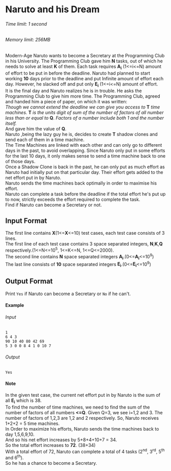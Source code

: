 # Naruto and his Dream
###### Time limit: 1 second
###### Memory limit: 256MB


Modern-Age Naruto wants to become a Secretary at the Programming Club in his University. The Programming Club gave him **N** tasks, out of which he needs to solve at least **K** of them. Each task requires **A<sub>i</sub>** (1<=i<=N) amount of effort to be put in before the deadline.
Naruto had planned to start working **10** days prior to the deadline and put Infinite  amount of effort each day. However, he slacked off and put only **E<sub>i</sub>** (1<=i<=N) amount of effort.\
It is the final day and Naruto realizes he is in trouble. He asks the Programming Club to give him more time. The Programming Club, agreed and handed him a piece of paper, on which it was written:\
_Though we cannot extend the deadline we can give you access to_ **T** _time machines._ **T** _is the units digit of sum of the number of factors of all number less than or equal to_ **Q**. _Factors of a number include both 1 and the number itself._\
And gave him the value of **Q**.\
Naruto ,being the lazy guy he is, decides to create **T** shadow clones and send each of them in a time machine.\
The Time Machines are linked with each other and can only go to different days in the past, to avoid overlapping. Since Naruto only put in some efforts for the last 10 days, it only makes sense to send a time machine back to one of those days.\
Once a Shadow Clone is back in the past, he can only put as much effort as Naruto had initially put on that particular day. Their effort gets added to the net effort put in by Naruto.\
Naruto sends the time machines back optimally in order to maximise his effort.\
Naruto can complete a task before the deadline if the total effort he's put up to now, strictly exceeds the effort required to complete the task.\
Find if Naruto can become a Secretary or not.

## Input Format
The first line contains **X**(1<=**X**<=10) test cases, each test case consists of 3 lines.\
The first line of each test case contains 3 space separated integers, **N**,**K**,**Q** respectively.(1<=N<=10<sup>5</sup>, 1<=K<=N, 1<=Q<=2000).\
The second line contains **N** space separated integers  **A<sub>i</sub>**.(0<=**A<sub>i</sub>**<=10<sup>9</sup>)\
The last line consists of **10** space separated integers **E<sub>i</sub>**.(0<=**E<sub>i</sub>**<=10<sup>9</sup>)

## Output Format
Print `Yes` if Naruto can become a Secretary or `No` if he can't.


#### Example 
###### Input

```
1
6 4 3
90 10 40 80 42 69
5 3 0 0 8 4 1 0 10 7
```  
###### Output
```
Yes
```
#### Note
In the given test case, the current net effort put in by Naruto is the sum of all **E<sub>i</sub>** which is 38.\
To find the number of time machines, we need to find the sum of the number of factors of all numbers **<=Q**. Given Q=3, we see i=1,2 and 3. The number of factors of 1,2,3 are 1,2 and 2 respectively. So, Naruto receives 1+2+2 = 5 time machines.\
In Order to maximize his efforts, Naruto sends the time machines back to day 1,5,6,9,10.\
And so his net effort increases by 5+8+4+10+7 = 34.\
So the total effort increases to **72**. (38+34)\
With a total effort of 72, Naruto can complete a total of 4 tasks (2<sup>nd</sup>, 3<sup>rd</sup>, 5<sup>th</sup> and 6<sup>th</sup>).\
So he has a chance to become a Secretary.